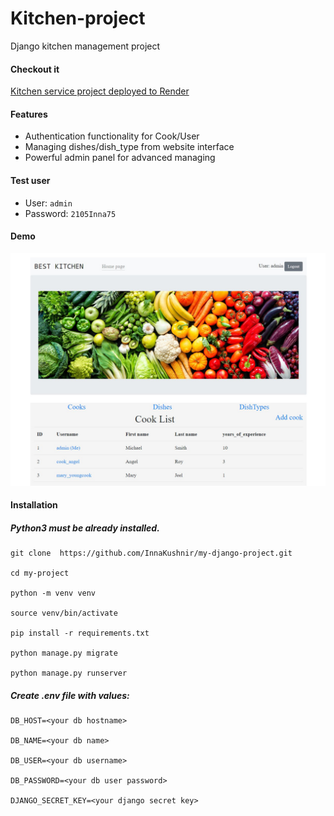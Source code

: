 # Kitchen-project
Django kitchen management project

#### Checkout it

[Kitchen service project deployed to Render](https://kitchen-project.onrender.com/)

 #### Features

* Authentication functionality for Cook/User
* Managing dishes/dish_type from website interface
* Powerful admin panel for advanced managing

#### Test user

* User: `admin`
* Password: `2105Inna75`

#### Demo
![Kitchen_project](static/kitchen/img/kitchen-photo.jpg)

#### Installation
##### Python3 must be already installed.

```
git clone  https://github.com/InnaKushnir/my-django-project.git

cd my-project

python -m venv venv

source venv/bin/activate

pip install -r requirements.txt

python manage.py migrate

python manage.py runserver 
```
##### Create .env file with values:

```
DB_HOST=<your db hostname>

DB_NAME=<your db name>

DB_USER=<your db username>

DB_PASSWORD=<your db user password>

DJANGO_SECRET_KEY=<your django secret key>
```